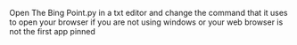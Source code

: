 Open The Bing Point.py in a txt editor and change the command that it uses to open your browser if you are not using windows or your web browser is not the first app pinned
